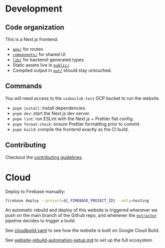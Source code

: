 # Development

## Code organization

This is a Next.js frontend:

- [`app/`](./app/) for routes
- [`components/`](./components/) for shared UI
- [`lib/`](./lib/) for backend-generated types
- Static assets live in [`public/`](./public/)
- Compiled output in [`out/`](./out/) should stay untouched.

## Commands

You will need access to the `videoclub-test` GCP bucket to run the website.

- `pnpm install`: install dependencies.
- `pnpm dev`: start the Next.js dev server.
- `pnpm lint`: run ESLint with the Next.js + Prettier flat config.
- `pnpm format:check`: ensure Prettier formatting prior to commit.
- `pnpm build`: compile the frontend exactly as the CI build.

## Contributing

Checkout the [contributing guidelines](./CONTRIBUTING.md).

# Cloud

Deploy to Firebase manually:

```bash
firebase deploy --project=${_FIREBASE_PROJECT_ID} --only=hosting
```

An automatic rebuild and deploy of this website is triggered whenever we push on the main branch of the Github repo, and whenever the [`extractor`](../extractor/README.md) pipeline decides to trigger a build.

See [cloudbuild.yaml](./cloudbuild.yaml) to see how the website is built on Google Cloud Build.

See [website-rebuild-automation-setup.md](../docs/website-rebuild-automation-setup.md) to set up the full ecosystem.
